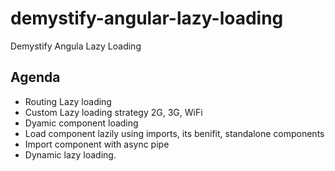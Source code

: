 # demystify-angular-lazy-loading

Demystify Angula Lazy Loading

## Agenda 

- Routing Lazy loading
- Custom Lazy loading strategy 2G, 3G, WiFi
- Dyamic component loading
- Load component lazily using imports, its benifit, standalone components
- Import component with async pipe
- Dynamic lazy loading.
